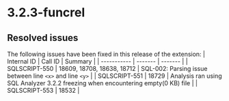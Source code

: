 # 3.2.3-funcrel

## Resolved issues

The following issues have been fixed in this release of the extension:
| Internal ID | Call ID | Summary |
| ----------- | ------- | ------- |
| SQLSCRIPT-550 | 18609, 18708, 18638, 18712 | SQL-002: Parsing issue between line `<x>` and line `<y>` |
| SQLSCRIPT-551 | 18729 | Analysis ran using SQL Analyzer 3.2.2 freezing when encountering empty(0 KB) file |
| SQLSCRIPT-553 | 18532 |

